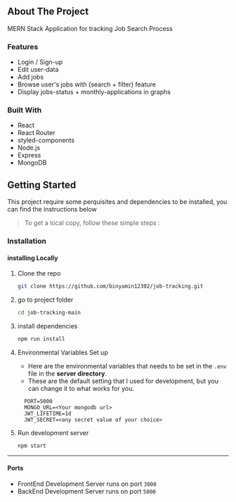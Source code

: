 <!-- ABOUT THE PROJECT -->

## About The Project

MERN Stack Application for tracking Job Search Process

### Features

- Login / Sign-up
- Edit user-data
- Add jobs
- Browse user's jobs with (search + filter) feature
- Display jobs-status + monthly-applications in graphs

### Built With

- React
- React Router
- styled-components
- Node.js
- Express
- MongoDB

## Getting Started

This project require some perquisites and dependencies to be installed, you can find the instructions below

> To get a local copy, follow these simple steps :


### Installation

#### installing Locally

1. Clone the repo
   ```sh
   git clone https://github.com/binyamin12302/job-tracking.git
   ```
2. go to project folder

   ```sh
   cd job-tracking-main
   ```

3. install dependencies

   ```bash
   npm run install
   ```

4. Environmental Variables Set up

   - Here are the environmental variables that needs to be set in the `.env` file in the **server directory**.
   - These are the default setting that I used for development, but you can change it to what works for you.

   ```
     PORT=5000
     MONGO_URL=<Your mongodb url>
     JWT_LIFETIME=1d
     JWT_SECRET=<any secret value of your choice>
   ```

5. Run development server

   ```sh
   npm start
   ```

---


#### Ports

- FrontEnd Development Server runs on port `3000`
- BackEnd Development Server runs on port `5000`
